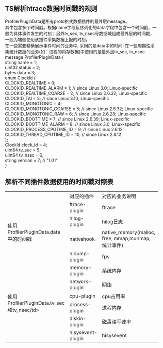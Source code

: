 
## TS解析htrace数据时间戳的规则
ProfilerPluginData是所有proto格式数据插件的最外层message。  
其中包含多个时间戳。根据name字段反序列化的data字段中包含一个时间戳，一般为具体事件发生的时刻；另外tv_sec, tv_nsec号数据域组成最外层的时间戳，一般为端侧使用该插件采集数据上报的时刻。  
在一些需要精确展示事件时间的业务中, 采用的是data中的时间; 在一些周期性采集统计数据的业务(如：进程的内存数据)中使用的是最外层tv_sec, tv_nsec.  
message ProfilerPluginData {  
    string name = 1;  
    uint32 status = 2;  
    bytes data = 3;  
    enum ClockId {  
        CLOCKID_REALTIME = 0;  
        CLOCKID_REALTIME_ALARM = 1;     // since Linux 3.0; Linux-specific  
        CLOCKID_REALTIME_COARSE = 2;    // since Linux 2.6.32; Linux-specific  
        CLOCKID_TAI = 3;                // since Linux 3.10; Linux-specific  
        CLOCKID_MONOTONIC = 4;  
        CLOCKID_MONOTONIC_COARSE = 5;   // since Linux 2.6.32; Linux-specific  
        CLOCKID_MONOTONIC_RAW = 6;      // since Linux 2.6.28; Linux-specific  
        CLOCKID_BOOTTIME = 7;           // since Linux 2.6.39; Linux-specific  
        CLOCKID_BOOTTIME_ALARM = 8;     // since Linux 3.0; Linux-specific  
        CLOCKID_PROCESS_CPUTIME_ID = 9; // since Linux 2.6.12  
        CLOCKID_THREAD_CPUTIME_ID = 10; // since Linux 2.6.12  
    };  
    ClockId clock_id = 4;  
    uint64 tv_sec = 5;  
    uint64 tv_nsec = 6;  
    string version = 7; // "1.01"  
}  
  
## 解析不同插件数据使用的时间戳对照表  
<table>
    <tr>
        <td></td>
        <td>对应的插件</td>
        <td>对应的业务说明</td>
    </tr>
    <tr>
        <td rowspan="4">使用ProfilerPluginData.data中的时间戳</td>
        <td>ftrace-plugin</td>
        <td>ftrace</td>
    </tr>
    <tr>
        <td>hilog-plugin</td>
        <td>hilog日志</td>
    </tr>
    <tr>
        <td>nativehook</td>
        <td>native_memory(malloc, free, mmap,munmap, 统计事件)</td>
    </tr>
    <tr>
        <td>hidump-plugin</td>
        <td>fps</td>
    </tr>
    <tr>
        <td rowspan="6">使用ProfilerPluginData.tv_sec 和tv_nsec/td>
        <td>memory-plugin</td>
        <td>系统内存</td>
    </tr>
    <tr>
        <td>network-plugin</td>
        <td>网络</td>
    </tr>
    <tr>
        <td>cpu-plugin</td>
        <td>cpu占用率</td>
    </tr>
    <tr>
        <td>process-plugin</td>
        <td>进程内存</td>
    </tr>
    <tr>
        <td>diskio-plugin</td>
        <td>磁盘读写速率</td>
    </tr>
    <tr>
        <td>hisysevent-plugin</td>
        <td>hisysevent</td>
    </tr>
</table>